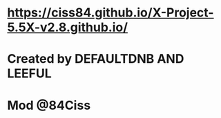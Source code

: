 # https://ciss84.github.io/X-Project-5.5X-v2.8.github.io/

# Created by DEFAULTDNB AND LEEFUL

# Mod @84Ciss
